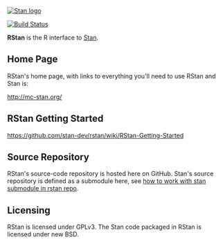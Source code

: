 
[![Stan logo](https://github.com/stan-dev/stan/blob/master/logos/stanlogo-main.png?raw=true)](http://mc-stan.org)

[![Build Status](https://travis-ci.org/stan-dev/rstan.png)](https://travis-ci.org/stan-dev/rstan)

**RStan** is the R interface to [Stan](http://mc-stan.org). 

Home Page
---------
RStan's home page, with links to everything you'll need to use RStan and Stan is:

<http://mc-stan.org/>


RStan Getting Started
----------------

<https://github.com/stan-dev/rstan/wiki/RStan-Getting-Started>


Source Repository
-----------------
RStan's source-code repository is hosted here on GitHub.  Stan's source repository is defined as a submodule here, see [how to work with stan submodule in rstan repo](https://github.com/stan-dev/rstan/wiki/How-to-work-with-the-stan-submodule-in-rstan-repo%3F).

Licensing
---------
RStan is licensed under GPLv3.  The Stan code packaged in RStan is licensed under new BSD.   
